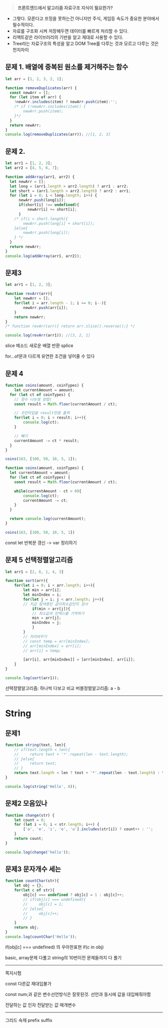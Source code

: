 >**프론트엔드에서 알고리즘 자료구조 지식이 필요한가?**
* 그렇다. 모른다고 프밍을 못하는건 아니지만 주식, 게임등 속도가 중요한 분야에서 필수적이다.
* 자료를 구조화 시켜 저장해두면 데이터를 빠르게 처리할 수 있다.
* 리액트같은 라이브러리의 기반을 알고 제대로 사용할 수 있다.
* Tree라는 자료구조의 특성을 알고 DOM Tree를 다루는 것과 모르고 다루는 것은 천지차이


## 문제 1. 배열에 중복된 원소를 제거해주는 함수
```javascript
let arr = [1, 2, 3, 2, 1];

function removeDuplicates(arr) {
  const newArr = [];
  for (let item of arr) {
    !newArr.includes(item) ? newArr.push(item):'';
    /* if (!newArr.includes(item)) {
        newArr.push(item);
    }*/
  }
  return newArr;
}
console.log(removeDuplicates(arr)); //[1, 2, 3]
```

## 문제 2.
```js
let arr1 = [1, 2, 3];
let arr2 = [4, 5, 6, 7];

function addArray(arr1, arr2) {
  let newArr = [];
  let long = (arr1.length > arr2.length) ? arr1 : arr2;
  let short = (arr1.length > arr2.length) ? arr2 : arr1;
  for (let i = 0; i < long.length; i++) {
      newArr.push(long[i]);
      if(short[i] !== undefined){
          newArr[i] += short[i];
      }
    /* if(i < short.length){
        newArr.push(long[i] + short[i]);
    }else{
        newArr.push(long[i]);
    } */
  }
  return newArr;
}
console.log(addArray(arr1, arr2));
```

## 문제3

```js
let arr1 = [1, 2, 3];

function revArr(arr){
    let newArr = [];
    for(let i = arr.length - 1; i >= 0; i--){
        newArr.push(arr[i]);
    }
    return newArr;
}
/* function revArr(arr){ return arr.slice().reverse();} */

console.log(revArr(arr1)); //[3, 2, 1]
```
slice 메소드 새로운 배열 반환
splice

for...of문과 다르게 유연한 조건을 넣어줄 수 있다

## 문제 4

```js
function coins(amount, coinTypes) {
    let currentAmount = amount;
  for (let ct of coinTypes) {
    // 정수 나눗셈 방법(
    const result = Math.floor(currentAmount / ct);

    // 코인타입을 result만큼 출력
    for(let i = 0; i < result; i++){
        console.log(ct);
    }

    // 빼기
    currentAmount -= ct * result;
  }
}

coins(163, [100, 50, 10, 5, 1]);

function coins(amount, coinTypes) {
  let currentAmount = amount;
  for (let ct of coinTypes) {
    const result = Math.floor(currentAmount / ct);

    while(currentAmount - ct > 0){
        console.log(ct);
        currentAmount -= ct;
    }
  }

  return console.log(currentAmount);
}

coins(163, [100, 50, 10, 5, 1])

```

const let 반복문 갱신 -> var 정리하기

## 문제 5 선택정렬알고리즘
```js
let arr1 = [2, 6, 1, 4, 3]

function sort(arr){
    for(let i = 0; i < arr.length; i++){
        let min = arr[i];
        let minIndex = i;
        for(let j = i; j < arr.length; j++){
        // 지금 탐색중인 값이최소값인지 검사
            if(min > arr[j]){
            // 최소값과 인덱스를 기억하기
            min = arr[j];
            minIndex = j;
            }
        }
        // 자리바꾸기
        // const temp = arr[minIndex];
        // arr[minIndex] = arr[i];
        // arr[i] = temp;

        [arr[i], arr[minIndex]] = [arr[minIndex], arr[i]];
    }
}

console.log(sort(arr1));
```



선택정렬알고리즘: 하나씩 다보고 비교
버블정렬알고리즘: a - b

-----
# String

## 문제1
```js
function string(text, len){
    // if(text.length < len){
    //     return text + '*'.repeat(len - text.length);
    // }else{
    //     return text;
    // }
    return text.length < len ? text + '*'.repeat(len - text.length) : text;
}

console.log(string('Hello', 8));
```

## 문제2 모음있나
```js
function change(str) {
    let count = 0;
    for (let i = 0; i < str.length; i++) {
        ['a', 'e', 'i', 'o', 'u'].includes(str[i]) ? count++ : '';
    }
    return count;
}

console.log(change('hello'));
```


## 문제3 문자개수 세는
```js
function countChar(str){
    let obj = {};
    for(let c of str){
        obj[c] === undefined ? obj[c] = 1 : obj[c]++;
        // if(obj[c] === undefined){
        //     obj[c] = 1;
        // }else{
        //     obj[c]++;
        // }
    }
    return obj;
}
console.log(countChar('Hello'));
```
if(obj[c] === undefined) 의 우아한표현 if(c in obj)

basic, array문제 다풀고
string의 10번이전 문제들까지 다 풀기


----
쪽지시험

const 다른값 재대입불가

const num;과 같은 변수선언방식은 잘못된것. 선언과 동시에 값을 대입해줘야함

전달하는 값 인자
전달받는 값 매개변수

----
그리드 숙제
prefix
suffix
